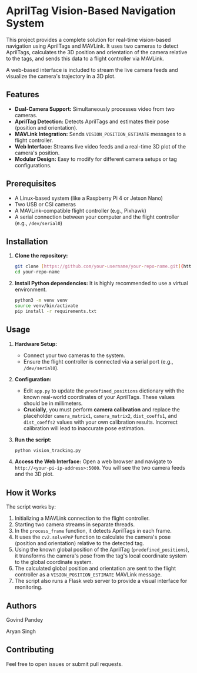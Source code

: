 # AprilTag Vision-Based Navigation System

This project provides a complete solution for real-time vision-based navigation using AprilTags and MAVLink. It uses two cameras to detect AprilTags, calculates the 3D position and orientation of the camera relative to the tags, and sends this data to a flight controller via MAVLink.

A web-based interface is included to stream the live camera feeds and visualize the camera's trajectory in a 3D plot.

## Features
* **Dual-Camera Support:** Simultaneously processes video from two cameras.
* **AprilTag Detection:** Detects AprilTags and estimates their pose (position and orientation).
* **MAVLink Integration:** Sends `VISION_POSITION_ESTIMATE` messages to a flight controller.
* **Web Interface:** Streams live video feeds and a real-time 3D plot of the camera's position.
* **Modular Design:** Easy to modify for different camera setups or tag configurations.

## Prerequisites
* A Linux-based system (like a Raspberry Pi 4 or Jetson Nano)
* Two USB or CSI cameras
* A MAVLink-compatible flight controller (e.g., Pixhawk)
* A serial connection between your computer and the flight controller (e.g., `/dev/serial0`)

## Installation

1.  **Clone the repository:**
    ```bash
    git clone [https://github.com/your-username/your-repo-name.git](https://github.com/your-username/your-repo-name.git)
    cd your-repo-name
    ```

2.  **Install Python dependencies:**
    It is highly recommended to use a virtual environment.
    ```bash
    python3 -m venv venv
    source venv/bin/activate
    pip install -r requirements.txt
    ```

## Usage

1.  **Hardware Setup:**
    * Connect your two cameras to the system.
    * Ensure the flight controller is connected via a serial port (e.g., `/dev/serial0`).

2.  **Configuration:**
    * Edit `app.py` to update the `predefined_positions` dictionary with the known real-world coordinates of your AprilTags. These values should be in millimeters.
    * **Crucially**, you must perform **camera calibration** and replace the placeholder `camera_matrix1`, `camera_matrix2`, `dist_coeffs1`, and `dist_coeffs2` values with your own calibration results. Incorrect calibration will lead to inaccurate pose estimation.

3.  **Run the script:**
    ```bash
    python vision_tracking.py
    ```

4.  **Access the Web Interface:**
    Open a web browser and navigate to `http://<your-pi-ip-address>:5000`. You will see the two camera feeds and the 3D plot.

## How it Works

The script works by:
1.  Initializing a MAVLink connection to the flight controller.
2.  Starting two camera streams in separate threads.
3.  In the `process_frame` function, it detects AprilTags in each frame.
4.  It uses the `cv2.solvePnP` function to calculate the camera's pose (position and orientation) relative to the detected tag.
5.  Using the known global position of the AprilTag (`predefined_positions`), it transforms the camera's pose from the tag's local coordinate system to the global coordinate system.
6.  The calculated global position and orientation are sent to the flight controller as a `VISION_POSITION_ESTIMATE` MAVLink message.
7.  The script also runs a Flask web server to provide a visual interface for monitoring.

## Authors

Govind Pandey


Aryan Singh

## Contributing

Feel free to open issues or submit pull requests.
